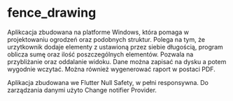# fence_drawing

Aplikcacja zbudowana na platforme Windows, która pomaga w projektowaniu ogrodzeń oraz podobnych struktur.
Polega na tym, że urzytkownik dodaje elementy z ustawioną przez siebie długością, program oblicza sumę oraz ilość poszczególnych elementów.
Pozwala na przybliżanie oraz oddalanie widoku.
Dane można zapisać na dysku a potem wygodnie wczytać. Można również wygenerować raport w postaci PDF.

Aplikacja zbudowana we Flutter Null Safety, w pełni responsywna. Do zarządzania danymi użyto Change notifier Provider.
